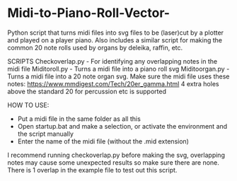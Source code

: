 # Midi-to-Piano-Roll-Vector-
Python script that turns midi files into svg files to be (laser)cut by a plotter and played on a player piano.
Also includes a similar script for making the common 20 note rolls used by organs by deleika, raffin, etc.


SCRIPTS
Checkoverlap.py - For identifying any overlapping notes in the midi file
Miditoroll.py - Turns a midi file into a piano roll svg
Miditoorgan.py - Turns a midi file into a 20 note organ svg. Make sure the midi file uses these notes: https://www.mmdigest.com/Tech/20er_gamma.html  4 extra holes above the standard 20 for percussion etc is supported

HOW TO USE:
- Put a midi file in the same folder as all this
- Open startup.bat and make a selection, or activate the environment and the script manually
- Enter the name of the midi file (without the .mid extension)

I recommend running checkoverlap.py before making the svg, overlapping notes may cause some unexpected results so make sure there are none. There is 1 overlap in the example file to test out this script.

